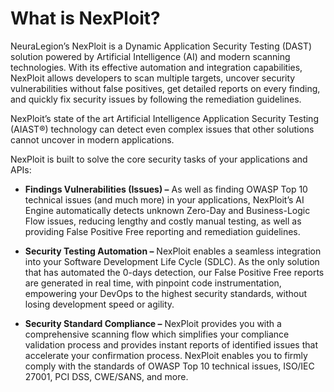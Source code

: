 # What is NexPloit?
NeuraLegion’s NexPloit is a Dynamic Application Security Testing (DAST) solution powered by Artificial Intelligence (AI) and modern scanning technologies. With its effective automation and integration capabilities, NexPloit allows developers to scan multiple targets, uncover security vulnerabilities without false positives, get detailed reports on every finding,  and quickly fix security issues by following the remediation guidelines.  

NexPloit’s state of the art Artificial Intelligence Application Security Testing (AIAST®) technology can detect even complex issues that other solutions cannot uncover in modern applications.

NexPloit is built to solve the core security tasks of your applications and APIs:
* **Findings Vulnerabilities (Issues) –** As well as finding OWASP Top 10  technical issues (and much more) in your applications, NexPloit’s AI Engine automatically detects unknown Zero-Day and Business-Logic Flow issues, reducing lengthy and costly manual testing, as well as providing False Positive Free reporting and remediation guidelines. 

* **Security Testing Automation –** NexPloit enables a seamless integration into your Software Development Life Cycle (SDLC). As the only solution that has automated the 0-days detection, our False Positive Free reports are generated in real time, with pinpoint code instrumentation, empowering your DevOps to the highest security standards, without losing development speed or agility. 

* **Security Standard Compliance –** NexPloit provides you with a comprehensive scanning flow which simplifies your compliance validation process and provides instant reports of identified issues that accelerate your confirmation process. NexPloit enables you to firmly comply with the standards of OWASP Top 10 technical issues, ISO/IEC 27001, PCI DSS, CWE/SANS, and more.
